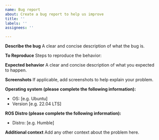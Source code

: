 ```yaml
---
name: Bug report
about: Create a bug report to help us improve
title: ''
labels: ''
assignees: ''

---
```


**Describe the bug**
A clear and concise description of what the bug is.

**To Reproduce**
Steps to reproduce the behavior:

**Expected behavior**
A clear and concise description of what you expected to happen.

**Screenshots**
If applicable, add screenshots to help explain your problem.

**Operating system (please complete the following information):**
 - OS: [e.g. Ubuntu]
 - Version [e.g. 22.04 LTS]

**ROS Distro (please complete the following information):**
 - Distro: [e.g. Humble]

**Additional context**
Add any other context about the problem here.
